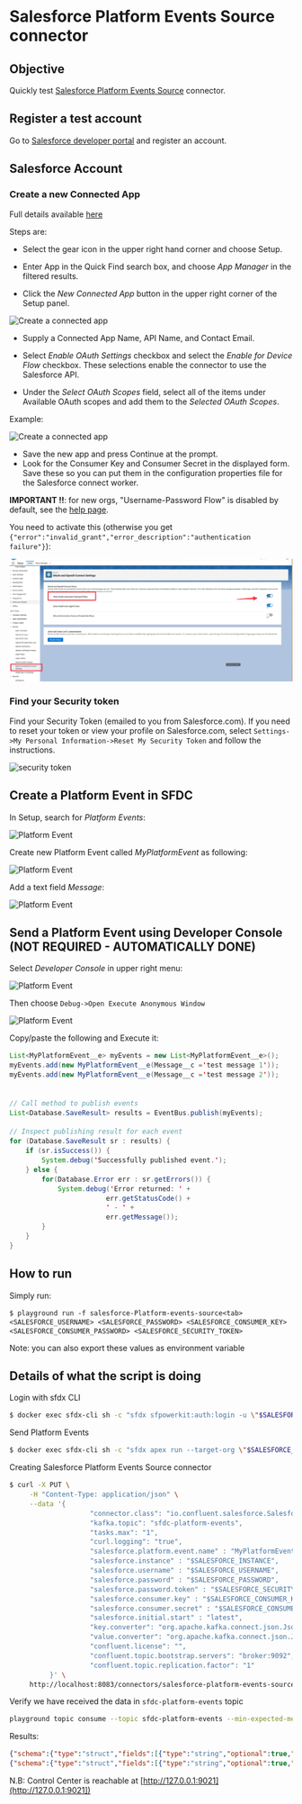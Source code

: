 # Salesforce Platform Events Source connector



## Objective

Quickly test [Salesforce Platform Events Source](https://docs.confluent.io/current/connect/kafka-connect-salesforce/platformevents/index.html#salesforce-platform-events-source-connector-for-cp) connector.



## Register a test account

Go to [Salesforce developer portal](https://developer.salesforce.com/signup/) and register an account.

## Salesforce Account

### Create a new Connected App

Full details available [here](https://docs.confluent.io/current/connect/kafka-connect-salesforce/pushtopics/salesforce_pushtopic_source_connector_quickstart.html#salesforce-account)

Steps are:

* Select the gear icon in the upper right hand corner and choose Setup.

* Enter App in the Quick Find search box, and choose *App Manager* in the filtered results.

* Click the *New Connected App* button in the upper right corner of the Setup panel.

![Create a connected app](Screenshot2.png)

* Supply a Connected App Name, API Name, and Contact Email.

* Select *Enable OAuth Settings* checkbox and select the *Enable for Device Flow* checkbox. These selections enable the connector to use the Salesforce API.
* Under the *Select OAuth Scopes* field, select all of the items under Available OAuth scopes and add them to the *Selected OAuth Scopes*.

Example:

![Create a connected app](Screenshot3.png)

* Save the new app and press Continue at the prompt.
* Look for the Consumer Key and Consumer Secret in the displayed form. Save these so you can put them in the configuration properties file for the Salesforce connect worker.

**IMPORTANT !!**: for new orgs, "Username-Password Flow" is disabled by default, see the [help page](https://help.salesforce.com/s/articleView?id=release-notes.rn_security_username-password_flow_blocked_by_default.htm&release=244&type=5).

You need to activate this (otherwise you get `{"error":"invalid_grant","error_description":"authentication failure"}`):

![Username-Password Flow enabled](../../ccloud/fully-managed-connect-salesforce-cdc-source/ScreenshotOauthDisabled.jpg)

### Find your Security token

Find your Security Token (emailed to you from Salesforce.com). If you need to reset your token or view your profile on Salesforce.com, select `Settings->My Personal Information->Reset My Security Token` and follow the instructions.

![security token](Screenshot1.png)

## Create a Platform Event in SFDC

In Setup, search for *Platform Events*:

![Platform Event](Screenshot7.png)

Create new Platform Event called *MyPlatformEvent* as following:

![Platform Event](Screenshot6.png)

Add a text field *Message*:

![Platform Event](Screenshot8.png)

## Send a Platform Event using Developer Console (NOT REQUIRED - AUTOMATICALLY DONE)

Select *Developer Console* in upper right menu:

![Platform Event](Screenshot9.png)

Then choose `Debug->Open Execute Anonymous Window`

![Platform Event](Screenshot10.png)

Copy/paste the following and Execute it:

```java
List<MyPlatformEvent__e> myEvents = new List<MyPlatformEvent__e>();
myEvents.add(new MyPlatformEvent__e(Message__c ='test message 1'));
myEvents.add(new MyPlatformEvent__e(Message__c ='test message 2'));


// Call method to publish events
List<Database.SaveResult> results = EventBus.publish(myEvents);

// Inspect publishing result for each event
for (Database.SaveResult sr : results) {
    if (sr.isSuccess()) {
        System.debug('Successfully published event.');
    } else {
        for(Database.Error err : sr.getErrors()) {
            System.debug('Error returned: ' +
                        err.getStatusCode() +
                        ' - ' +
                        err.getMessage());
        }
    }
}
```

## How to run

Simply run:

```
$ playground run -f salesforce-Platform-events-source<tab> <SALESFORCE_USERNAME> <SALESFORCE_PASSWORD> <SALESFORCE_CONSUMER_KEY> <SALESFORCE_CONSUMER_PASSWORD> <SALESFORCE_SECURITY_TOKEN>
```

Note: you can also export these values as environment variable


## Details of what the script is doing

Login with sfdx CLI

```bash
$ docker exec sfdx-cli sh -c "sfdx sfpowerkit:auth:login -u \"$SALESFORCE_USERNAME\" -p \"$SALESFORCE_PASSWORD\" -r \"$SALESFORCE_INSTANCE\" -s \"$SALESFORCE_SECURITY_TOKEN\""
```

Send Platform Events

```bash
$ docker exec sfdx-cli sh -c "sfdx apex run --target-org \"$SALESFORCE_USERNAME\" -f \"/tmp/event.apex\""
```

Creating Salesforce Platform Events Source connector

```bash
$ curl -X PUT \
     -H "Content-Type: application/json" \
     --data '{
                    "connector.class": "io.confluent.salesforce.SalesforcePlatformEventSourceConnector",
                    "kafka.topic": "sfdc-platform-events",
                    "tasks.max": "1",
                    "curl.logging": "true",
                    "salesforce.platform.event.name" : "MyPlatformEvent__e",
                    "salesforce.instance" : "$SALESFORCE_INSTANCE",
                    "salesforce.username" : "$SALESFORCE_USERNAME",
                    "salesforce.password" : "$SALESFORCE_PASSWORD",
                    "salesforce.password.token" : "$SALESFORCE_SECURITY_TOKEN",
                    "salesforce.consumer.key" : "$SALESFORCE_CONSUMER_KEY",
                    "salesforce.consumer.secret" : "$SALESFORCE_CONSUMER_PASSWORD",
                    "salesforce.initial.start" : "latest",
                    "key.converter": "org.apache.kafka.connect.json.JsonConverter",
                    "value.converter": "org.apache.kafka.connect.json.JsonConverter",
                    "confluent.license": "",
                    "confluent.topic.bootstrap.servers": "broker:9092",
                    "confluent.topic.replication.factor": "1"
          }' \
     http://localhost:8083/connectors/salesforce-platform-events-source/config | jq .
```


Verify we have received the data in `sfdc-platform-events` topic

```bash
playground topic consume --topic sfdc-platform-events --min-expected-messages 1 --timeout 60
```

Results:

```json
{"schema":{"type":"struct","fields":[{"type":"string","optional":true,"field":"ReplayId"},{"type":"int64","optional":true,"name":"org.apache.kafka.connect.data.Timestamp","version":1,"field":"CreatedDate"},{"type":"string","optional":true,"field":"CreatedById"},{"type":"string","optional":true,"field":"Message__c"},{"type":"string","optional":true,"field":"_ObjectType"},{"type":"string","optional":true,"field":"_EventType"}],"optional":false,"name":"io.confluent.salesforce.MyPlatformEvent__e"},"payload":{"ReplayId":"2956549","CreatedDate":1596010416799,"CreatedById":"0052X00000AJGNCQA5","Message__c":"test message 1","_ObjectType":"MyPlatformEvent__e","_EventType":"ir4e6bGYBtJYSX5x2vc4DQ"}}
{"schema":{"type":"struct","fields":[{"type":"string","optional":true,"field":"ReplayId"},{"type":"int64","optional":true,"name":"org.apache.kafka.connect.data.Timestamp","version":1,"field":"CreatedDate"},{"type":"string","optional":true,"field":"CreatedById"},{"type":"string","optional":true,"field":"Message__c"},{"type":"string","optional":true,"field":"_ObjectType"},{"type":"string","optional":true,"field":"_EventType"}],"optional":false,"name":"io.confluent.salesforce.MyPlatformEvent__e"},"payload":{"ReplayId":"2956550","CreatedDate":1596010416799,"CreatedById":"0052X00000AJGNCQA5","Message__c":"test message 2","_ObjectType":"MyPlatformEvent__e","_EventType":"ir4e6bGYBtJYSX5x2vc4DQ"}}s
```
N.B: Control Center is reachable at [http://127.0.0.1:9021](http://127.0.0.1:9021])
